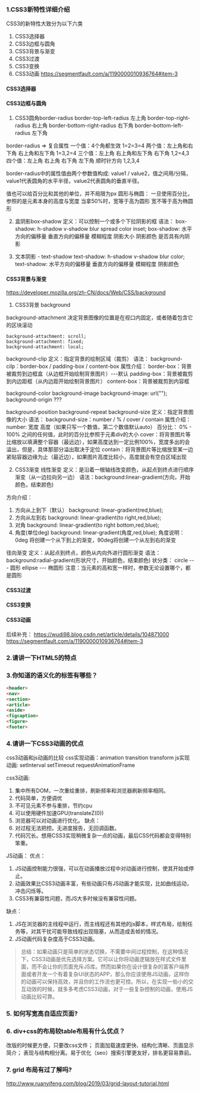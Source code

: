 ### 1.CSS3新特性详细介绍
CSS3的新特性大致分为以下六类
1. CSS3选择器
2. CSS3边框与圆角
3. CSS3背景与渐变
4. CSS3过渡
5. CSS3变换
6. CSS3动画
https://segmentfault.com/a/1190000010936764#item-3

#### CSS3选择器


#### CSS3边框与圆角
1. CSS3圆角border-radius
  border-top-left-radius 左上角
  border-top-right-radius 右上角
  border-bottom-right-radius 右下角
  border-bottom-left-radius 左下角

 

  border-radius => 复合属性
  一个值：4个角都生效                    1=2=3=4
  两个值：左上角和右下角 右上角和左下角    1=3,2=4
  三个值：左上角 右上角和左下角 右下角     1,2=4,3
  四个值：左上角 右上角 右下角 左下角     顺时针方向 1,2,3,4

  border-radius中的属性值由两个参数值构成: value1 / value2，值之间用/分隔，value1代表圆角的水平半径，value2代表圆角的垂直半径。

  值也可以给百分比和其他的单位，并不局限为px
  圆形与椭圆：
  一旦使用百分比，参照的是元素本身的高度与宽度
  当拿50%时，宽等于高为圆形 宽不等于高为椭圆形 

2. 盒阴影box-shadow
定义：可以控制一个或多个下拉阴影的框
语法：
box-shadow: h-shadow v-shadow blur spread color inset;
box-shadow: 水平方向的偏移量 垂直方向的偏移量 模糊程度 阴影大小 阴影颜色 是否具有内阴影

3. 文本阴影 - text-shadow
text-shadow: h-shadow v-shadow blur color;
text-shadow: 水平方向的偏移量 垂直方向的偏移量 模糊程度 阴影颜色

#### CSS3背景与渐变
https://developer.mozilla.org/zh-CN/docs/Web/CSS/background

1. CSS3背景
background

background-attachment 
    决定背景图像的位置是在视口内固定，或者随着包含它的区块滚动

    background-attachment: scroll;
    background-attachment: fixed;
    background-attachment: local;

background-clip
    定义：指定背景的绘制区域（裁剪）
    语法：
    background-cilp：border-box / padding-box / content-box
    属性介绍：
    border-box：背景被裁剪到边框盒（从边框开始绘制背景图片）---默认
    padding-box：背景被裁剪到内边距框（从内边距开始绘制背景图片）
    content-box：背景被裁剪到内容框 

background-color
background-image
    background-image: url("");
background-origin
    ???

background-position
background-repeat
background-size
  定义：指定背景图像的大小
  语法：
  background-size：number / % / cover / contain
  属性介绍：
  number: 宽度 高度（如果只写一个数值，第二个数值默认auto）
  百分比： 0% - 100% 之间的任何值，此时的百分比参照于元素div的大小
  cover：将背景图片等比缩放以填满整个容器（最远边），如果高度达到一定比例100%，宽度多出的会溢出，但是，具体那部分溢出取决于定位
  contain：将背景图片等比缩放至某一边紧贴容器边缘为止（最近边），如果图片高度比较小，高度就会有空白区域出现 

2. CSS3渐变
线性渐变
定义：是沿着一根轴线改变颜色，从起点到终点进行顺序渐变（从一边拉向另一边）
语法：background:linear-gradient(方向，开始颜色，结束颜色)

方向介绍：
1. 方向从上到下（默认）
background: linear-gradient(red,blue);
2. 方向从左到右
background: linear-gradient(to right,red,blue);
3. 对角
background: linear-gradient(to right bottom,red,blue);
4. 角度(单位deg)
background: linear-gradient(角度,red,blue);
角度说明：0deg 将创建一个从下到上的渐变，90deg将创建一个从左到右的渐变

径向渐变
定义：从起点到终点，颜色从内向外进行圆形渐变
语法：background:radial-gradient(形状尺寸，开始颜色，结束颜色)
状分类：
circle --- 圆形
ellipse --- 椭圆形
注意：当元素的高和宽一样时，参数无论设置哪个，都是圆形

#### CSS3过渡

#### CSS3变换

#### CSS3动画
后续补充：
https://wudi98.blog.csdn.net/article/details/104871000
https://segmentfault.com/a/1190000010936764#item-3


### 2.请讲一下HTML5的特点



### 3.你知道的语义化的标签有哪些？
```html
<header>
<nav>
<section>
<article>
<aside>
<figcaption>
<figure>
<footer>
```

### 4.请讲一下CSS3动画的优点

css3动画和js动画的比较
css实现动画：animation transition transform
js实现动画: setInterval setTimeout requestAnimationFrame

css3动画:
1. 集中所有DOM，一次重绘重排，刷新频率和浏览器刷新频率相同。
2. 代码简单，方便调优
3. 不可见元素不参与重排，节约cpu
4. 可以使用硬件加速GPU(translateZ(0))
5. 浏览器可以对动画进行优化。
缺点：
1. 对过程无法把控。无进度报告，无回调函数。
2. 代码冗长。想用CSS3实现稍微复杂一点的动画，最后CSS代码都会变得特别笨重。

JS动画：
优点：
1. JS动画控制能力很强，可以在动画播放过程中对动画进行控制，使其开始或停止。
2. 动画效果比CSS3动画丰富，有些动画只有JS动画才能实现，比如曲线运动，冲击闪烁等。
3. CSS3有兼容性问题，而JS大多时候没有兼容性问题。

缺点：
1. JS在浏览器的主线程中运行，而主线程还有其他的js脚本，样式布局，绘制任务等，对其干扰可能导致线程出现阻塞，从而造成丢帧的情况。
2. JS动画代码复杂度高于CSS3动画。

>总结：如果动画只是简单的状态切换，不需要中间过程控制，在这种情况下，CSS3动画是优先选择方案。它可以让你将动画逻辑放在样式文件里面，而不会让你的页面充斥JS库。然而如果你在设计很复杂的富客户端界面或者开发一个有着复杂UI状态的APP，那么你应该使用JS动画，这样你的动画可以保持高效，并且你的工作流也更可控。所以，在实现一些小的交互动效的时候，就多多考虑CSS3动画，对于一些复杂控制的动画，使用JS动画比较可靠。　　


### 5. 如何写宽高自适应页面?


### 6. div+css的布局较table布局有什么优点？
改版的时候更方便，只要改css文件；
页面加载速度更快、结构化清晰、页面显示简介；
表现与结构相分离。易于优化（seo）搜索引擎更友好，排名更容易靠前。

### 7. grid 布局有过了解吗?
http://www.ruanyifeng.com/blog/2019/03/grid-layout-tutorial.html